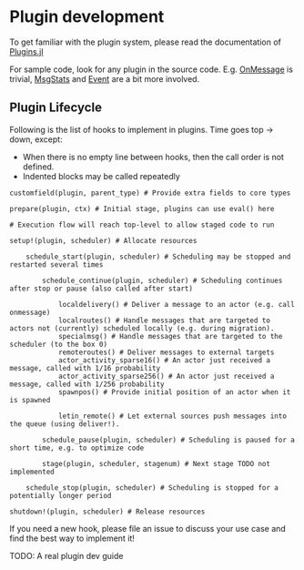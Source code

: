 # Plugin development

To get familiar with the plugin system, please read the documentation of [Plugins.jl](https://tisztamo.github.io/Plugins.jl/dev/)


For sample code, look for any plugin in the source code. E.g. [OnMessage](https://github.com/Circo-dev/CircoCore.jl/blob/master/src/onmessage.jl) is trivial, [MsgStats](https://github.com/Circo-dev/Circo/blob/master/src/debug/msgstats.jl) and [Event](https://github.com/Circo-dev/CircoCore.jl/blob/master/src/event.jl) are a bit more involved.

## Plugin Lifecycle

Following is the list of hooks to implement in plugins. Time goes top → down, except:

- When there is no empty line between hooks, then the call order is not defined.
- Indented blocks may be called repeatedly

```
customfield(plugin, parent_type) # Provide extra fields to core types

prepare(plugin, ctx) # Initial stage, plugins can use eval() here

# Execution flow will reach top-level to allow staged code to run

setup!(plugin, scheduler) # Allocate resources

    schedule_start(plugin, scheduler) # Scheduling may be stopped and restarted several times

        schedule_continue(plugin, scheduler) # Scheduling continues after stop or pause (also called after start)

            localdelivery() # Deliver a message to an actor (e.g. call onmessage)
            localroutes() # Handle messages that are targeted to actors not (currently) scheduled locally (e.g. during migration).
            specialmsg() # Handle messages that are targeted to the scheduler (to the box 0)
            remoteroutes() # Deliver messages to external targets
            actor_activity_sparse16() # An actor just received a message, called with 1/16 probability
            actor_activity_sparse256() # An actor just received a message, called with 1/256 probability
            spawnpos() # Provide initial position of an actor when it is spawned

            letin_remote() # Let external sources push messages into the queue (using deliver!).

        schedule_pause(plugin, scheduler) # Scheduling is paused for a short time, e.g. to optimize code

        stage(plugin, scheduler, stagenum) # Next stage TODO not implemented

    schedule_stop(plugin, scheduler) # Scheduling is stopped for a potentially longer period

shutdown!(plugin, scheduler) # Release resources
```

If you need a new hook, please file an issue to discuss your use case and find the best way to implement it!

TODO: A real plugin dev guide
